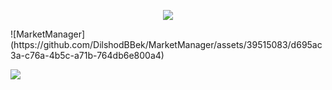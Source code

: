 <p align="center">
  <img src="https://capsule-render.vercel.app/api?type=waving&color=gradient&text=Market Manager!&height=100&section=header"/>
</p>
![MarketManager](https://github.com/DilshodBBek/MarketManager/assets/39515083/d695ac3a-c76a-4b5c-a71b-764db6e800a4)
<p align="left">
  <img src="https://capsule-render.vercel.app/api?type=waving&color=gradient&height=100&section=footer"/>
</p>
